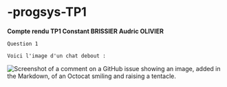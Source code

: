 # -progsys-TP1

**Compte rendu TP1 Constant BRISSIER Audric OLIVIER**

`Question 1` 
```
Voici l'image d'un chat debout : 

```
![Screenshot of a comment on a GitHub issue showing an image, added in the Markdown, of an Octocat smiling and raising a tentacle.](https://myoctocat.com/assets/images/base-octocat.svg)
